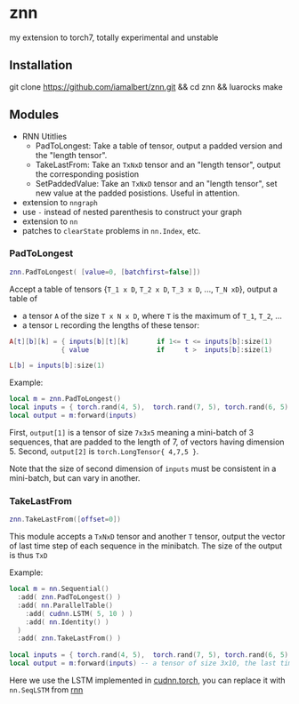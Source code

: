 # znn
my extension to torch7, totally experimental and unstable

## Installation
git clone https://github.com/iamalbert/znn.git && cd znn && luarocks make

## Modules
* RNN Utitlies
  * PadToLongest: Take a table of tensor, output a padded version and the "length tensor".
  * TakeLastFrom: Take an `TxNxD` tensor and an "length tensor", output the corresponding posistion
  * SetPaddedValue: Take an `TxNxD` tensor and an "length tensor", set new value at the padded posistions. Useful in attention.
*  extension to `nngraph`
  * use `-` instead of nested parenthesis to construct your graph
*  extension to `nn`
  * patches to `clearState` problems in `nn.Index`, etc.

### PadToLongest

```lua
znn.PadToLongest( [value=0, [batchfirst=false]])
```
Accept a table of tensors {`T_1 x D`, `T_2 x D`, `T_3 x D`, ..., `T_N xD`}, output a table of 
 * a tensor `A` of the size `T x N x D`, where `T` is the maximum of `T_1`, `T_2`, ...
 * a tensor `L` recording the lengths of these tensor:
```lua
A[t][b][k] = { inputs[b][t][k]       if 1<= t <= inputs[b]:size(1)
             { value                 if     t >  inputs[b]:size(1)

L[b] = inputs[b]:size(1)
```
Example:
```lua
local m = znn.PadToLongest()
local inputs = { torch.rand(4, 5),  torch.rand(7, 5), torch.rand(6, 5) }
local output = m:forward(inputs)
```
First, `output[1]` is a tensor of size `7x3x5` meaning a mini-batch of 3 sequences, that are padded to the length of 7, of vectors having dimension 5. 
Second, `output[2]` is `torch.LongTensor{ 4,7,5 }`.

Note that the size of second dimension of `inputs` must be consistent in a mini-batch, but can vary in another.

### TakeLastFrom
```lua
znn.TakeLastFrom([offset=0])
```
This module accepts a `TxNxD` tensor and another `T` tensor, output the vector of last time step of each sequence in the minibatch. The size of the output is thus `TxD`

Example:

```lua
local m = nn.Sequential()
  :add( znn.PadToLongest() )
  :add( nn.ParallelTable() 
    :add( cudnn.LSTM( 5, 10 ) )
    :add( nn.Identity() )
  )
  :add( znn.TakeLastFrom() )
  
local inputs = { torch.rand(4, 5),  torch.rand(7, 5), torch.rand(6, 5) }
local output = m:forward(inputs) -- a tensor of size 3x10, the last time step of each sequence in inputs.
```
Here we use the LSTM implemented in [cudnn.torch](https://github.com/soumith/cudnn.torch), you can replace it with `nn.SeqLSTM` from [rnn](https://github.com/Element-Research/rnn#rnn.SeqLSTM)
